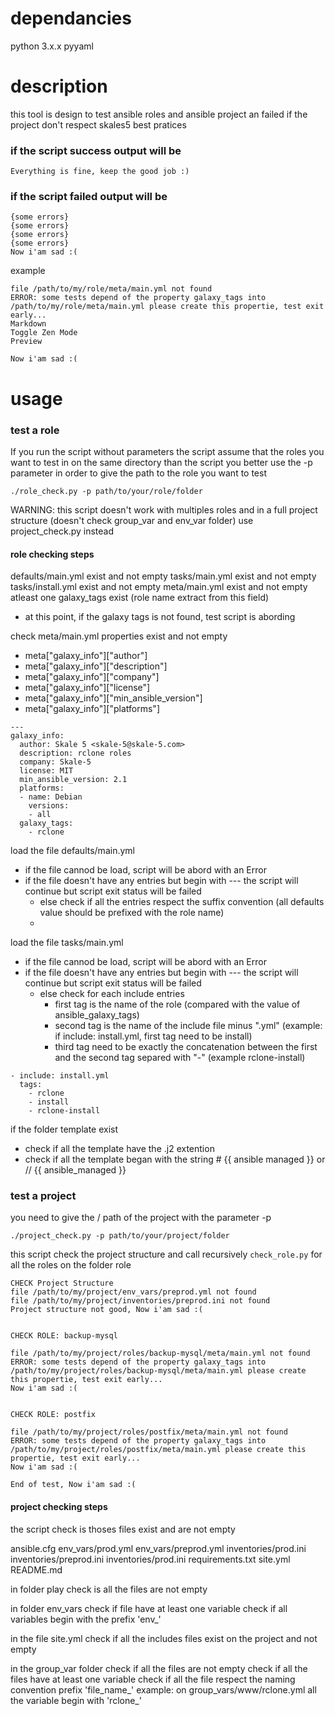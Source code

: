 # dependancies
python 3.x.x
pyyaml

# description 
this tool is design to test ansible roles and ansible project an failed if the project don't respect skales5 best pratices
### if the script success output will be
```
Everything is fine, keep the good job :)
```
### if the script failed output will be
```
{some errors}
{some errors}
{some errors}
{some errors}
Now i'am sad :(
```

example
```
file /path/to/my/role/meta/main.yml not found
ERROR: some tests depend of the property galaxy_tags into /path/to/my/role/meta/main.yml please create this propertie, test exit early...
Markdown
Toggle Zen Mode
Preview

Now i'am sad :(
```
# usage

### test a role
If you run the script without parameters the script assume that the roles you want to test in on the same directory than the script
you better use the -p parameter in order to give the path to the role you want to test

```
./role_check.py -p path/to/your/role/folder
```
WARNING: this script doesn't work with multiples roles and in a full project structure (doesn't check group_var and env_var folder)  use project_check.py instead

#### role checking steps
defaults/main.yml exist and not empty
tasks/main.yml exist and not empty
tasks/install.yml  exist and not empty
meta/main.yml exist and not empty
atleast one galaxy_tags exist (role name extract from this field)
  - at this point, if the galaxy tags is not found, test script is abording

check meta/main.yml properties exist and not empty
  - meta["galaxy_info"]["author"]
  -  meta["galaxy_info"]["description"]
  -  meta["galaxy_info"]["company"]
  -  meta["galaxy_info"]["license"]
  -  meta["galaxy_info"]["min_ansible_version"]
  -  meta["galaxy_info"]["platforms"]

```
---
galaxy_info:
  author: Skale 5 <skale-5@skale-5.com>
  description: rclone roles
  company: Skale-5
  license: MIT
  min_ansible_version: 2.1
  platforms:
  - name: Debian
    versions:
    - all
  galaxy_tags:
    - rclone
```
load the file defaults/main.yml
  - if the file cannod be load, script will be abord with an Error
  - if the file doesn't have any entries but begin with --- the script will continue but script exit status will be failed
    - else check if all the entries respect the suffix convention (all defaults value should be prefixed with the role name)
    - 
load the file tasks/main.yml
  - if the file cannod be load, script will be abord with an Error
  - if the file doesn't have any entries but begin with --- the script will continue but script exit status will be failed
    - else check for each include entries
      - first tag is the name of the role (compared with the value of  ansible_galaxy_tags)
      - second tag is the name of the include file minus ".yml" (example: if include: install.yml, first tag need to be install)
      - third tag need to be exactly the concatenation between the first and the second tag separed with "-" (example rclone-install)
```
- include: install.yml
  tags:
    - rclone
    - install
    - rclone-install
```
if the folder template exist
  - check if all the template have the .j2 extention
  - check if all the template began with the string # {{ ansible managed }} or // {{ ansible_managed }}

### test a project
you need to give the  / path of the project with the parameter -p
```
./project_check.py -p path/to/your/project/folder
```
this script check the project structure and call recursively ```check_role.py``` for all the roles on the folder role

```
CHECK Project Structure
file /path/to/my/project/env_vars/preprod.yml not found
file /path/to/my/project/inventories/preprod.ini not found
Project structure not good, Now i'am sad :(


CHECK ROLE: backup-mysql

file /path/to/my/project/roles/backup-mysql/meta/main.yml not found
ERROR: some tests depend of the property galaxy_tags into /path/to/my/project/roles/backup-mysql/meta/main.yml please create this propertie, test exit early...
Now i'am sad :(


CHECK ROLE: postfix

file /path/to/my/project/roles/postfix/meta/main.yml not found
ERROR: some tests depend of the property galaxy_tags into /path/to/my/project/roles/postfix/meta/main.yml please create this propertie, test exit early...
Now i'am sad :(

End of test, Now i'am sad :(
```
#### project checking steps
the script check is thoses files exist and are not empty 

ansible.cfg
env_vars/prod.yml
env_vars/preprod.yml
inventories/prod.ini
inventories/preprod.ini
inventories/prod.ini
requirements.txt
site.yml
README.md


in  folder play check is all the files are not empty

in folder env_vars
  check if file have at least one variable
  check if all variables begin with the prefix 'env_'
  
in the file site.yml
    check if all the includes files exist on the project and not empty
    
in the group_var folder
    check if all the files are not empty
    check if all the files have at least one variable
    check if all the file respect the naming convention prefix 'file_name_'
        example:
        on group_vars/www/rclone.yml all the variable begin with 'rclone_'

    
